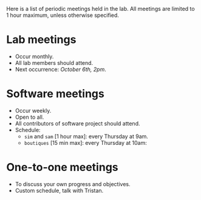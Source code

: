 Here is a list of periodic meetings held in the lab. All meetings are
limited to 1 hour maximum, unless otherwise specified. 

# Lab meetings

* Occur monthly.
* All lab members should attend.
* Next occurrence: *October 6th, 2pm*.

# Software meetings

* Occur weekly.
* Open to all.
* All contributors of software project should attend. 
* Schedule:
  * `sim` and `sam` [1 hour max]: every Thursday at 9am.
  * `boutiques` [15 min max]: every Thursday at 10am: 

# One-to-one meetings

* To discuss your own progress and objectives.
* Custom schedule, talk with Tristan. 
